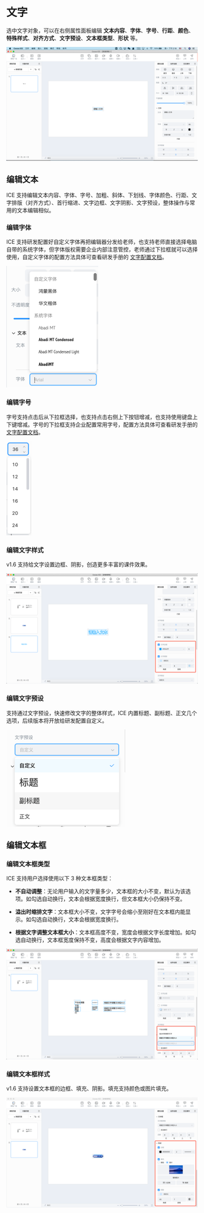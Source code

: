 # 文字

选中文字对象，可以在右侧属性面板编辑 **文本内容**、**字体**、**字号**、**行距**、**颜色**、**特殊样式**、**对齐方式**、**文字预设**、**文本框类型**、**形状** 等。

![文字属性](../../../img/Curriculum.png)

## 编辑文本

ICE 支持编辑文本内容、字体、字号、加粗、斜体、下划线、字体颜色、行距、文字排版（对齐方式）、首行缩进、文字边框、文字阴影、文字预设，整体操作与常用的文本编辑相似。

### 编辑字体

ICE 支持研发配置好自定义字体再把编辑器分发给老师，也支持老师直接选择电脑自带的系统字体，但字体版权需要企业内部注意管控，老师通过下拉框就可以选择使用，自定义字体的配置方法具体可查看研发手册的 [文字配置文档](../../../developer/configure/object/word/index.md)。

![修改字体](img/font.png)

### 编辑字号

字号支持点击后从下拉框选择，也支持点击右侧上下按钮增减，也支持使用键盘上下键增减。字号的下拉框支持企业配置常用字号，配置方法具体可查看研发手册的 [文字配置文档](../../../developer/configure/object/word/index.md)。

![修改字号](img/font_number.png)

### 编辑文字样式

v1.6 支持给文字设置边框、阴影，创造更多丰富的课件效果。

![修改字号](img/font_3.png)

### 编辑文字预设

支持通过文字预设，快速修改文字的整体样式，ICE 内置标题、副标题、正文几个选项，后续版本将开放给研发配置自定义。

![修改文字预设](img/font_preset.png)

## 编辑文本框

### 编辑文本框类型

ICE 支持用户选择使用以下 3 种文本框类型：

- **不自动调整**：无论用户输入的文字量多少，文本框的大小不变，默认为该选项。如勾选自动换行，文本会根据宽度换行，但文本框大小仍保持不变。

- **溢出时缩排文字**：文本框大小不变，文字字号会缩小至刚好在文本框内能显示。如勾选自动换行，文本会根据宽度换行。

- **根据文字调整文本框大小**：文本框高度不变，宽度会根据文字长度增加。如勾选自动换行，文本框宽度保持不变，高度会根据文字内容增加。

![文本框类型](img/font_area_type.png)

### 编辑文本框样式

v1.6 支持设置文本框的边框、填充、阴影。填充支持颜色或图片填充。

![文本框样式](img/font_2.png)